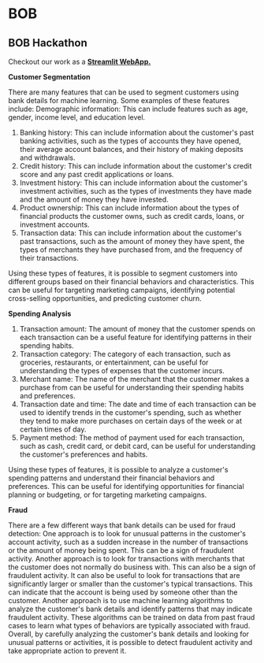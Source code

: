 # BOB
## BOB Hackathon

Checkout our work as a <a href="https://gaurav7888-bob-app-4dihn7.streamlit.app/">**Streamlit WebApp.**</a>

**Customer Segmentation**

There are many features that can be used to segment customers using bank details for machine learning. Some examples of these features include:
Demographic information: This can include features such as age, gender, income level, and education level.

1) Banking history: This can include information about the customer's past banking activities, such as the types of accounts they have opened, their average account balances, and their history of making deposits and withdrawals.
2) Credit history: This can include information about the customer's credit score and any past credit applications or loans.
3) Investment history: This can include information about the customer's investment activities, such as the types of investments they have made and the amount of money they have invested.
4) Product ownership: This can include information about the types of financial products the customer owns, such as credit cards, loans, or investment accounts.
5) Transaction data: This can include information about the customer's past transactions, such as the amount of money they have spent, the types of merchants they have purchased from, and the frequency of their transactions.

Using these types of features, it is possible to segment customers into different groups based on their financial behaviors and characteristics. This can be useful for targeting marketing campaigns, identifying potential cross-selling opportunities, and predicting customer churn.

**Spending Analysis**

1) Transaction amount: The amount of money that the customer spends on each transaction can be a useful feature for identifying patterns in their spending habits.
2) Transaction category: The category of each transaction, such as groceries, restaurants, or entertainment, can be useful for understanding the types of expenses that the customer incurs.
3) Merchant name: The name of the merchant that the customer makes a purchase from can be useful for understanding their spending habits and preferences.
4) Transaction date and time: The date and time of each transaction can be used to identify trends in the customer's spending, such as whether they tend to make more purchases on certain days of the week or at certain times of day.
5) Payment method: The method of payment used for each transaction, such as cash, credit card, or debit card, can be useful for understanding the customer's preferences and habits.

Using these types of features, it is possible to analyze a customer's spending patterns and understand their financial behaviors and preferences. This can be useful for identifying opportunities for financial planning or budgeting, or for targeting marketing campaigns.


**Fraud**

There are a few different ways that bank details can be used for fraud detection:
One approach is to look for unusual patterns in the customer's account activity, such as a sudden increase in the number of transactions or the amount of money being spent. This can be a sign of fraudulent activity.
Another approach is to look for transactions with merchants that the customer does not normally do business with. This can also be a sign of fraudulent activity.
It can also be useful to look for transactions that are significantly larger or smaller than the customer's typical transactions. This can indicate that the account is being used by someone other than the customer.
Another approach is to use machine learning algorithms to analyze the customer's bank details and identify patterns that may indicate fraudulent activity. These algorithms can be trained on data from past fraud cases to learn what types of behaviors are typically associated with fraud.
Overall, by carefully analyzing the customer's bank details and looking for unusual patterns or activities, it is possible to detect fraudulent activity and take appropriate action to prevent it.

